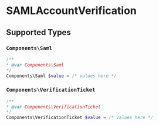 # SAMLAccountVerification


## Supported Types

### `Components\Saml`

```php
/**
* @var Components\Saml
*/
Components\Saml $value = /* values here */
```

### `Components\VerificationTicket`

```php
/**
* @var Components\VerificationTicket
*/
Components\VerificationTicket $value = /* values here */
```

